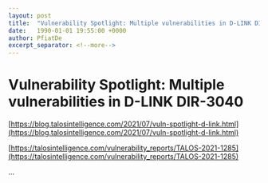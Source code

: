 ```yaml
---
layout: post
title:  "Vulnerability Spotlight: Multiple vulnerabilities in D-LINK DIR-3040"
date:   1990-01-01 19:55:00 +0000
author: PfiatDe
excerpt_separator: <!--more-->
---
```


# Vulnerability Spotlight: Multiple vulnerabilities in D-LINK DIR-3040

[https://blog.talosintelligence.com/2021/07/vuln-spotlight-d-link.html](https://blog.talosintelligence.com/2021/07/vuln-spotlight-d-link.html)

[https://talosintelligence.com/vulnerability_reports/TALOS-2021-1285](https://talosintelligence.com/vulnerability_reports/TALOS-2021-1285)

...
<!--more-->
